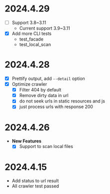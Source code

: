 # 2024.4.29
- [ ] Support 3.8~3.11
  - Current support 3.9~3.11
- [x] Add more CLI tests
  - test_facade
  - test_local_scan
# 2024.4.28
- [x] Prettify output, add `--detail` option
- [x] Optimize crawler
  - [x] Filter 404 by default
  - [x] Remove dirty data in url
  - [x] do not seek urls in static resources and js
  - [x] just process urls with response 200

# 2024.4.26
- **New Features**
  - [x] Support to scan local files

# 2024.4.15
- Add status to url result
- All crawler test passed
